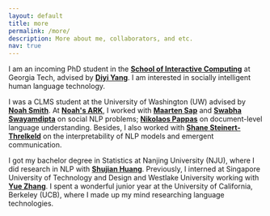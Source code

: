 ```yaml
---
layout: default
title: more
permalink: /more/
description: More about me, collaborators, and etc.        
nav: true
---
```

I am an incoming PhD student in the [**School of Interactive Computing**](https://www.ic.gatech.edu/) at Georgia Tech, advised by [**Diyi Yang**](https://www.cc.gatech.edu/~dyang888/index.html). I am interested in socially intelligent human language technology. 

I was a CLMS student at the University of Washington (UW) advised by [**Noah Smith**](https://homes.cs.washington.edu/~nasmith/). At [**Noah's ARK**](http://www.ark.cs.washington.edu/), I worked with [**Maarten Sap**](https://homes.cs.washington.edu/~msap/index.html) and [**Swabha Swayamdipta**](https://swabhs.com/) on social NLP problems; [**Nikolaos 
Pappas**](https://nik0spapp.github.io/) on document-level language understanding. Besides, I also worked with [**Shane Steinert-Threlkeld**](https://www.shane.st/) on the interpretability of NLP models and emergent communication.

I got my bachelor degree in Statistics at Nanjing University (NJU), where I did research in NLP with [**Shujian Huang**](http://nlp.nju.edu.cn/huangsj/). Previously, I interned 
at Singapore University of Technology and Design and Westlake University working with [**Yue Zhang**](https://frcchang.github.io/). I spent a wonderful junior year at the University of California, Berkeley (UCB), where I made up my mind researching language technologies.
